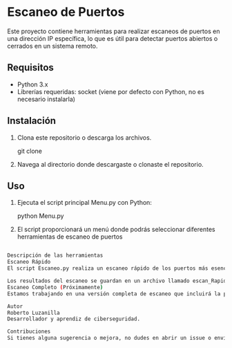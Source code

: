 # Escaneo de Puertos

Este proyecto contiene herramientas para realizar escaneos de puertos en una dirección IP específica, lo que es útil para detectar puertos abiertos o cerrados en un sistema remoto.

## Requisitos

- Python 3.x
- Librerías requeridas:
    socket (viene por defecto con Python, no es necesario instalarla)

## Instalación

1. Clona este repositorio o descarga los archivos.

    git clone <URL del repositorio>

2. Navega al directorio donde descargaste o clonaste el repositorio.

## Uso
    
1. Ejecuta el script principal Menu.py con Python:

    python Menu.py

2. El script proporcionará un menú donde podrás seleccionar diferentes herramientas de escaneo de puertos



```sh

Descripción de las herramientas
Escaneo Rápido
El script Escaneo.py realiza un escaneo rápido de los puertos más esenciales en una dirección IP específica. Los puertos a escanear están predefinidos en el código.

Los resultados del escaneo se guardan en un archivo llamado escan_Rapido.txt. En este archivo, podrás ver los puertos abiertos y cerrados de la IP escaneada.
Escaneo Completo (Próximamente)
Estamos trabajando en una versión completa de escaneo que incluirá la posibilidad de escanear todos los puertos (1-65535). Mantente al tanto para futuras actualizaciones.

Autor
Roberto Luzanilla
Desarrollador y aprendiz de ciberseguridad.

Contribuciones
Si tienes alguna sugerencia o mejora, no dudes en abrir un issue o enviar un pull request.